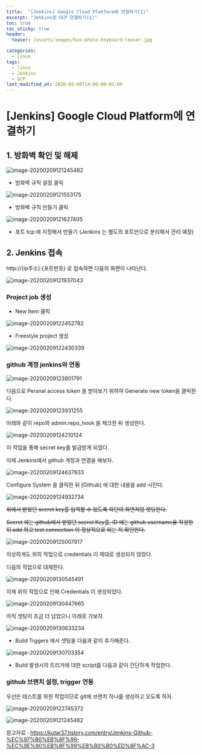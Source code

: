 ```yaml
---
title:  "[Jenkins] Google Cloud Platform에 연결하기(1)"
excerpt: "Jenkins로 GCP 연결하기(1)"
toc: true
toc_sticky: true
header:
  teaser: /assets/images/bio-photo-keyboard-teaser.jpg

categories:
  - linux
tags:
  - linux
  - Jenkins
  - GCP
last_modified_at: 2020-02-09T14:06:00-05:00
---
```



# [Jenkins] Google Cloud Platform에 연결하기



## 1. 방화벽 확인 및 해제 

![image-20200209121245482](../../assets/images/image-20200209121245482.png)

- 방화벽 규칙 설정 클릭 

![image-20200209121553175](../../assets/images/image-20200209121553175.png)

- 방화벽 규칙 만들기 클릭 

![image-20200209121627405](../../assets/images/image-20200209121627405.png)

- 포트 tcp:에 지정해서 만들기 (Jenkins 는 별도의 포트만으로 분리해서 관리 예정)



## 2. Jenkins 접속 

http://{ip주소}:{포트번호} 로 접속하면 다음의 화면이 나타난다.

![image-20200209121937043](../../assets/images/image-20200209121937043.png)

### Project job 생성

- New Item 클릭

![image-20200209122452782](../../assets/images/image-20200209122452782.png)

- Freestyle project 생성 

![image-20200209122430339](../../assets/images/image-20200209122430339.png)

### github 계정 jenkins와 연동 

![image-20200209123801791](../../assets/images/image-20200209123801791.png)

다음으로 Persnal access token 을 받아보기 위하여 Generate new token을 클릭한다.

![image-20200209123931255](../../assets/images/image-20200209123931255.png)



아래와 같이 repo와 admin:repo_hook 을 체크한 뒤 생성한다.

![image-20200209124210124](../../assets/images/image-20200209124210124.png)

이 작업을 통해 secret key를 발급받게 되었다.

이제 Jenkins에서 github 계정과 연결을 해보자.

![image-20200209124637933](../../assets/images/image-20200209124637933.png)

Configure System 을 클릭한 뒤 [Github] 에 대한 내용을 add 시킨다.

![image-20200209124932734](../../assets/images/image-20200209124932734.png)

~~위에서 받았던 secret key를 입력할 수 있도록 하단의 화면처럼 셋팅한다.~~

~~Secret 에는 github에서 받았던 secret Key를, ID 에는 github username을 작성한 뒤 add 하고 test connection 이 정상적으로 되는 지 확인한다.~~

![image-20200209125007917](../../assets/images/image-20200209125007917.png)

이상하게도 위의 작업으로 credentials 이 제대로 생성되지 않았다. 

다음의 작업으로 대체한다.

![image-20200209130545491](../../assets/images/image-20200209130545491.png)

이제 위의 작업으로 인해 Credentials 이 생성되었다. 

![image-20200209130447665](../../assets/images/image-20200209130447665.png)

아직 셋팅이 조금 더 남았으니 아래로 가보자

![image-20200209130633234](../../assets/images/image-20200209130633234.png)

- Build Trggers 에서 셋팅을 다음과 같이 추가해준다. 

![image-20200209130703354](../../assets/images/image-20200209130703354.png)

- Build 발생시의 트리거에 대한 script를 다음과 같이 간단하게 작업한다. 



### github 브랜치 설정, trigger 연동

우선은 테스트를 위한 작업이므로 git에 브랜치 하나를 생성하고 오도록 하자.

![image-20200209122745372](../../assets/images/image-20200209122745372.png)

![image-20200209121245482](../../assets/images/image-20200209121245482.png)


참고자료 : 
<https://kutar37.tistory.com/entry/Jenkins-Github-%EC%97%B0%EB%8F%99-%EC%9E%90%EB%8F%99%EB%B0%B0%ED%8F%AC-3>
